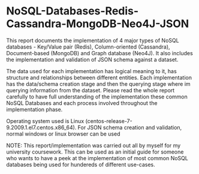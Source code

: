 # NoSQL-Databases-Redis-Cassandra-MongoDB-Neo4J-JSON
This report documents the implementation of 4 major types of NoSQL databases - Key/Value pair (Redis), Column-oriented (Cassandra), Document-based (MongoDB) and Graph database (Neo4J). It also includes the implementation and validation of JSON schema against a dataset.   

The data used for each implementation has logical meaning to it, has structure and relationships between different entities. Each implementation has the data/schema creation stage and then the querying stage where im querying information from the dataset. Please read the whole report carefully to have full understanding of the implementation these common NoSQL Databases and each process involved throughout the implementation phase.

Operating system used is Linux (centos-release-7-9.2009.1.el7.centos.x86_64). For JSON schema creation and validation, normal windows or linux browser can be used

NOTE: This report/implementation was carried out all by myself for my university coursework. This can be used as an initial guide for someone who wants to have a peek at the implementation of most common NoSQL databases being used for hundereds of different use-cases. 

